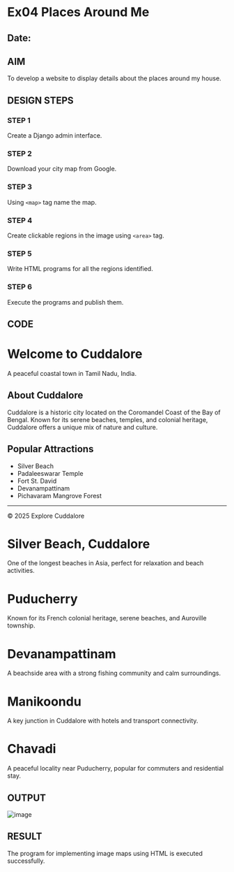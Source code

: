 # Ex04 Places Around Me
## Date: 

## AIM
To develop a website to display details about the places around my house.

## DESIGN STEPS

### STEP 1
Create a Django admin interface.

### STEP 2
Download your city map from Google.

### STEP 3
Using ```<map>``` tag name the map.

### STEP 4
Create clickable regions in the image using ```<area>``` tag.

### STEP 5
Write HTML programs for all the regions identified.

### STEP 6
Execute the programs and publish them.

## CODE<head>
  <title>Cuddalore - Coastal City of Tamil Nadu</title>
</head>
<body>

  <h1>Welcome to Cuddalore</h1>
  <p>A peaceful coastal town in Tamil Nadu, India.</p>
  <h2>About Cuddalore</h2>
  <p>
    Cuddalore is a historic city located on the Coromandel Coast of the Bay of Bengal.
    Known for its serene beaches, temples, and colonial heritage, Cuddalore offers a unique mix of nature and culture.
  </p>

  <h2>Popular Attractions</h2>
  <ul>
    <li>Silver Beach</li>
    <li>Padaleeswarar Temple</li>
    <li>Fort St. David</li>
    <li>Devanampattinam</li>
    <li>Pichavaram Mangrove Forest</li>
  </ul>

  <hr>
  <p>&copy; 2025 Explore Cuddalore</p>

</body>
</html>
<!DOCTYPE html>
<html>
<head><title>Silver Beach</title></head>
<body>
  <h1>Silver Beach, Cuddalore</h1>
  <p>One of the longest beaches in Asia, perfect for relaxation and beach activities.</p>
</body>
</html>
<!DOCTYPE html>
<html>
<head><title>Puducherry</title></head>
<body>
  <h1>Puducherry</h1>
  <p>Known for its French colonial heritage, serene beaches, and Auroville township.</p>
</body>
</html>
<!DOCTYPE html>
<html>
<head><title>Devanampattinam</title></head>
<body>
  <h1>Devanampattinam</h1>
  <p>A beachside area with a strong fishing community and calm surroundings.</p>
</body>
</html>
<!DOCTYPE html>
<html>
<head><title>Manikoondu</title></head>
<body>
  <h1>Manikoondu</h1>
  <p>A key junction in Cuddalore with hotels and transport connectivity.</p>
</body>
</html>
<!DOCTYPE html>
<html>
<head><title>Chavadi</title></head>
<body>
  <h1>Chavadi</h1>
  <p>A peaceful locality near Puducherry, popular for commuters and residential stay.</p>
</body>
</html>

## OUTPUT
![image](https://github.com/user-attachments/assets/d84e059a-deba-4e4f-9fbb-48de051e642a)








## RESULT
The program for implementing image maps using HTML is executed successfully.

